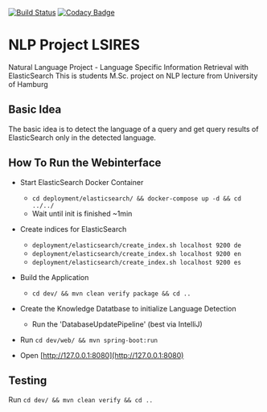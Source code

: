 [![Build Status](https://travis-ci.org/floschne/NLP_ProjectLSIRES.svg?branch=master)](https://travis-ci.org/floschne/NLP_ProjectLSIRES)
[![Codacy Badge](https://api.codacy.com/project/badge/Grade/018e4ba82d1b45999f59ba5a693b94c8)](https://www.codacy.com/app/floschne/NLP_Project?utm_source=github.com&amp;utm_medium=referral&amp;utm_content=floschne/NLP_Project&amp;utm_campaign=Badge_Grade)

# NLP Project LSIRES
Natural Language Project - Language Specific Information Retrieval with ElasticSearch
This is students M.Sc. project on NLP lecture from University of Hamburg
## Basic Idea
The basic idea is to detect the language of a query and get query results of ElasticSearch only in the detected language.

## How To Run the Webinterface
* Start ElasticSearch Docker Container
    * ```cd deployment/elasticsearch/ && docker-compose up -d && cd ../../```
    * Wait until init is finished ~1min
* Create indices for ElasticSearch
    * ```deployment/elasticsearch/create_index.sh localhost 9200 de```
    * ```deployment/elasticsearch/create_index.sh localhost 9200 en```
    * ```deployment/elasticsearch/create_index.sh localhost 9200 es```
* Build the Application
    * ```cd dev/ && mvn clean verify package && cd ..```
* Create the Knowledge Datatbase to initialize Language Detection
    * Run the 'DatabaseUpdatePipeline' (best via IntelliJ)
* Run ```cd dev/web/ && mvn spring-boot:run```

* Open [http://127.0.0.1:8080](http://127.0.0.1:8080)

## Testing
Run ```cd dev/ && mvn clean verify && cd ..```
